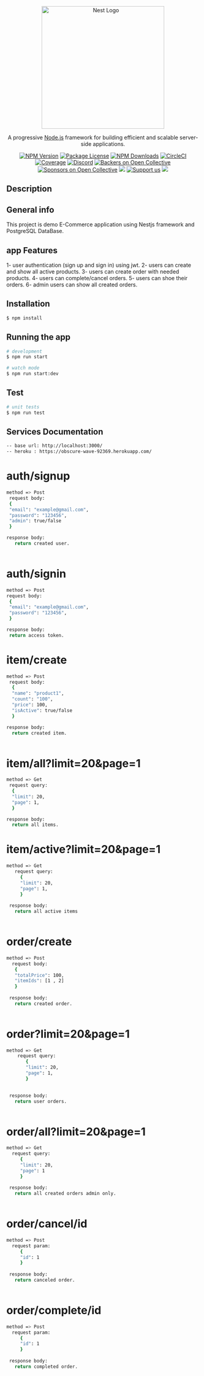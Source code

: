 <p align="center">
  <a href="http://nestjs.com/" target="blank"><img src="https://nestjs.com/img/logo_text.svg" width="320" alt="Nest Logo" /></a>
</p>

[circleci-image]: https://img.shields.io/circleci/build/github/nestjs/nest/master?token=abc123def456
[circleci-url]: https://circleci.com/gh/nestjs/nest

  <p align="center">A progressive <a href="http://nodejs.org" target="_blank">Node.js</a> framework for building efficient and scalable server-side applications.</p>
    <p align="center">
<a href="https://www.npmjs.com/~nestjscore" target="_blank"><img src="https://img.shields.io/npm/v/@nestjs/core.svg" alt="NPM Version" /></a>
<a href="https://www.npmjs.com/~nestjscore" target="_blank"><img src="https://img.shields.io/npm/l/@nestjs/core.svg" alt="Package License" /></a>
<a href="https://www.npmjs.com/~nestjscore" target="_blank"><img src="https://img.shields.io/npm/dm/@nestjs/common.svg" alt="NPM Downloads" /></a>
<a href="https://circleci.com/gh/nestjs/nest" target="_blank"><img src="https://img.shields.io/circleci/build/github/nestjs/nest/master" alt="CircleCI" /></a>
<a href="https://coveralls.io/github/nestjs/nest?branch=master" target="_blank"><img src="https://coveralls.io/repos/github/nestjs/nest/badge.svg?branch=master#9" alt="Coverage" /></a>
<a href="https://discord.gg/G7Qnnhy" target="_blank"><img src="https://img.shields.io/badge/discord-online-brightgreen.svg" alt="Discord"/></a>
<a href="https://opencollective.com/nest#backer" target="_blank"><img src="https://opencollective.com/nest/backers/badge.svg" alt="Backers on Open Collective" /></a>
<a href="https://opencollective.com/nest#sponsor" target="_blank"><img src="https://opencollective.com/nest/sponsors/badge.svg" alt="Sponsors on Open Collective" /></a>
  <a href="https://paypal.me/kamilmysliwiec" target="_blank"><img src="https://img.shields.io/badge/Donate-PayPal-ff3f59.svg"/></a>
    <a href="https://opencollective.com/nest#sponsor"  target="_blank"><img src="https://img.shields.io/badge/Support%20us-Open%20Collective-41B883.svg" alt="Support us"></a>
  <a href="https://twitter.com/nestframework" target="_blank"><img src="https://img.shields.io/twitter/follow/nestframework.svg?style=social&label=Follow"></a>
</p>
  <!--[![Backers on Open Collective](https://opencollective.com/nest/backers/badge.svg)](https://opencollective.com/nest#backer)
  [![Sponsors on Open Collective](https://opencollective.com/nest/sponsors/badge.svg)](https://opencollective.com/nest#sponsor)-->

## Description

## General info
This project is demo E-Commerce application using Nestjs framework and PostgreSQL DataBase.

## app Features

1- user authentication (sign up and sign in) using jwt.
2- users can create and show all active products.
3- users can create order with needed products.
4- users can complete/cancel orders.
5- users can shoe their orders.
6- admin users can show all created orders.

## Installation

```bash
$ npm install
```

## Running the app

```bash
# development
$ npm run start

# watch mode
$ npm run start:dev

```

## Test

```bash
# unit tests
$ npm run test

```

## Services  Documentation

```bash
-- base url: http://localhost:3000/
-- heroku : https://obscure-wave-92369.herokuapp.com/

```

# auth/signup  
```bash
method => Post
 request body:
 {
 "email": "example@gmail.com",
 "password": "123456",
 "admin": true/false
 }

response body:
   return created user.
   

```
 # auth/signin 
 
  ```bash
  method => Post
  request body:
   {
   "email": "example@gmail.com",
   "password": "123456",
   }
 
 response body:
   return access token.
 
```
 
 # item/create 
 
 ```bash
 method => Post
  request body:
   {
   "name": "product1",
   "count": "100",
   "price": 100,
   "isActive": true/false
   }
 
 response body:
   return created item.
   
```
 
 # item/all?limit=20&page=1 
 
 ```bash
 method => Get
  request query:
   {
   "limit": 20,
   "page": 1,
   }
 
 response body:
   return all items.
 
```

 # item/active?limit=20&page=1 

```bash
method => Get
   request query:
     {
     "limit": 20,
     "page": 1,
     }
 
 response body:
   return all active items
   
```

# order/create  

```bash
method => Post
  request body:
   {
   "totalPrice": 100,
   "itemIds": [1 , 2]
   }
 
 response body:
   return created order.
   
```

# order?limit=20&page=1 

```bash
method => Get
    request query:
       {
       "limit": 20,
       "page": 1,
       }

 
 response body:
   return user orders.
   
```

# order/all?limit=20&page=1  

```bash
method => Get
  request query:
     {
     "limit": 20,
     "page": 1
     }
 
 response body:
   return all created orders admin only.
   
```

# order/cancel/id 

```bash
method => Post
  request param:
     {
     "id": 1
     }
 
 response body:
   return canceled order.
   
```

# order/complete/id  

```bash
method => Post
  request param:
     {
     "id": 1
     }
 
 response body:
   return completed order.
   
```
   
   
   
